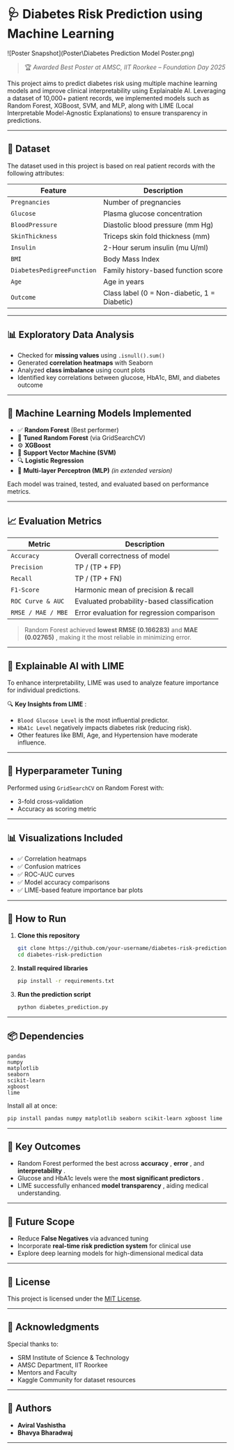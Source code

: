 

# 🩺 Diabetes Risk Prediction using Machine Learning

![Poster Snapshot](Poster\Diabetes Prediction Model Poster.png)

> 🏆 *Awarded Best Poster at AMSC, IIT Roorkee – Foundation Day 2025*

This project aims to predict diabetes risk using multiple machine learning models and improve clinical interpretability using Explainable AI. Leveraging a dataset of 10,000+ patient records, we implemented models such as Random Forest, XGBoost, SVM, and MLP, along with LIME (Local Interpretable Model-Agnostic Explanations) to ensure transparency in predictions.

---

## 📁 Dataset

The dataset used in this project is based on real patient records with the following attributes:

| Feature                      | Description                                  |
| ---------------------------- | -------------------------------------------- |
| `Pregnancies`              | Number of pregnancies                        |
| `Glucose`                  | Plasma glucose concentration                 |
| `BloodPressure`            | Diastolic blood pressure (mm Hg)             |
| `SkinThickness`            | Triceps skin fold thickness (mm)             |
| `Insulin`                  | 2-Hour serum insulin (mu U/ml)               |
| `BMI`                      | Body Mass Index                              |
| `DiabetesPedigreeFunction` | Family history-based function score          |
| `Age`                      | Age in years                                 |
| `Outcome`                  | Class label (0 = Non-diabetic, 1 = Diabetic) |

---

## 📊 Exploratory Data Analysis

* Checked for **missing values** using `.isnull().sum()`
* Generated **correlation heatmaps** with Seaborn
* Analyzed **class imbalance** using count plots
* Identified key correlations between glucose, HbA1c, BMI, and diabetes outcome

---

## 🧠 Machine Learning Models Implemented

* ✅ **Random Forest** (Best performer)
* 🌲 **Tuned Random Forest** (via GridSearchCV)
* ⚙️ **XGBoost**
* 🧭 **Support Vector Machine (SVM)**
* 🔍 **Logistic Regression**
* 🤖 **Multi-layer Perceptron (MLP)** *(in extended version)*

Each model was trained, tested, and evaluated based on performance metrics.

---

## 📈 Evaluation Metrics

| Metric               | Description                                |
| -------------------- | ------------------------------------------ |
| `Accuracy`         | Overall correctness of model               |
| `Precision`        | TP / (TP + FP)                             |
| `Recall`           | TP / (TP + FN)                             |
| `F1-Score`         | Harmonic mean of precision & recall        |
| `ROC Curve & AUC`  | Evaluated probability-based classification |
| `RMSE / MAE / MBE` | Error evaluation for regression comparison |

> Random Forest achieved **lowest RMSE (0.166283)** and  **MAE (0.02765)** , making it the most reliable in minimizing error.

---

## 📌 Explainable AI with LIME

To enhance interpretability, LIME was used to analyze feature importance for individual predictions.

🔍  **Key Insights from LIME** :

* `Blood Glucose Level` is the most influential predictor.
* `HbA1c Level` negatively impacts diabetes risk (reducing risk).
* Other features like BMI, Age, and Hypertension have moderate influence.

---

## 🔧 Hyperparameter Tuning

Performed using `GridSearchCV` on Random Forest with:

* 3-fold cross-validation
* Accuracy as scoring metric

---

## 📊 Visualizations Included

* ✅ Correlation heatmaps
* ✅ Confusion matrices
* ✅ ROC-AUC curves
* ✅ Model accuracy comparisons
* ✅ LIME-based feature importance bar plots

---

## 🚀 How to Run

1. **Clone this repository**
   ```bash
   git clone https://github.com/your-username/diabetes-risk-prediction.git
   cd diabetes-risk-prediction
   ```
2. **Install required libraries**
   ```bash
   pip install -r requirements.txt
   ```
3. **Run the prediction script**
   ```bash
   python diabetes_prediction.py
   ```

---

## 📦 Dependencies

```
pandas
numpy
matplotlib
seaborn
scikit-learn
xgboost
lime
```

Install all at once:

```bash
pip install pandas numpy matplotlib seaborn scikit-learn xgboost lime
```

---

## 🔬 Key Outcomes

* Random Forest performed the best across  **accuracy** ,  **error** , and  **interpretability** .
* Glucose and HbA1c levels were the  **most significant predictors** .
* LIME successfully enhanced  **model transparency** , aiding medical understanding.

---

## 📍 Future Scope

* Reduce **False Negatives** via advanced tuning
* Incorporate **real-time risk prediction system** for clinical use
* Explore deep learning models for high-dimensional medical data

---

## 📃 License

This project is licensed under the [MIT License](https://chatgpt.com/c/LICENSE).

---

## 🙌 Acknowledgments

Special thanks to:

* SRM Institute of Science & Technology
* AMSC Department, IIT Roorkee
* Mentors and Faculty
* Kaggle Community for dataset resources

---

## 👥 Authors

* **Aviral Vashistha**
* **Bhavya Bharadwaj**

---
